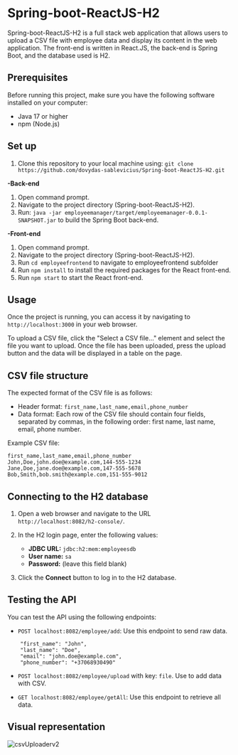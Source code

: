 # Spring-boot-ReactJS-H2

Spring-boot-ReactJS-H2 is a full stack web application that allows users to upload a CSV file with employee data and display its content in the web application. The front-end is written in React.JS, the back-end is Spring Boot, and the database used is H2.

## Prerequisites

Before running this project, make sure you have the following software installed on your computer:

- Java 17 or higher
- npm (Node.js)

## Set up
1. Clone this repository to your local machine using:
 `git clone https://github.com/dovydas-sablevicius/Spring-boot-ReactJS-H2.git`
 

**-Back-end**

1. Open command prompt.
2. Navigate to the project directory (Spring-boot-ReactJS-H2).
2. Run: `java -jar employeemanager/target/employeemanager-0.0.1-SNAPSHOT.jar` to build the Spring Boot back-end.

**-Front-end**

1. Open command prompt.
2. Navigate to the project directory (Spring-boot-ReactJS-H2).
3. Run `cd employeefrontend` to navigate to employeefrontend subfolder
4. Run `npm install` to install the required packages for the React front-end.
5. Run `npm start` to start the React front-end.

## Usage

Once the project is running, you can access it by navigating to `http://localhost:3000` in your web browser.

To upload a CSV file, click the "Select a CSV file..." element and select the file you want to upload. Once the file has been uploaded, press the upload button and the data will be displayed in a table on the page.

## CSV file structure

The expected format of the CSV file is as follows:

- Header format: `first_name,last_name,email,phone_number`
- Data format: Each row of the CSV file should contain four fields, separated by commas, in the following order: first name, last name, email, phone number.

Example CSV file:

```
first_name,last_name,email,phone_number
John,Doe,john.doe@example.com,144-555-1234
Jane,Doe,jane.doe@example.com,147-555-5678
Bob,Smith,bob.smith@example.com,151-555-9012
```

## Connecting to the H2 database

1. Open a web browser and navigate to the URL `http://localhost:8082/h2-console/`.

2. In the H2 login page, enter the following values:

   - **JDBC URL:** `jdbc:h2:mem:employeesdb`
   - **User name:** `sa`
   - **Password:** (leave this field blank)

3. Click the **Connect** button to log in to the H2 database.

## Testing the API

You can test the API using the following endpoints:

- `POST localhost:8082/employee/add`: Use this endpoint to send raw data.
```
    "first_name": "John",
    "last_name": "Doe",
    "email": "john.doe@example.com",
    "phone_number": "+37068930490"
```
- `POST localhost:8082/employee/upload` with key: `file`.  Use to add data with CSV.

- `GET localhost:8082/employee/getAll`: Use this endpoint to retrieve all data.


## Visual representation
![csvUploaderv2](https://user-images.githubusercontent.com/55896286/220806664-0c1d565f-98d3-4936-8cf6-a1734c2628b6.jpg)



